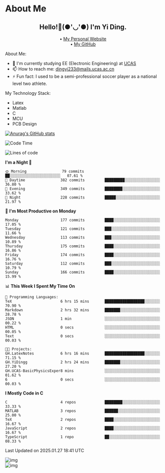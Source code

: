 # About Me

<h2 style="text-align:center;"> Hello!👋(●'◡'●) I'm Yi Ding.</h2>

<div style="text-align:center;">
  • <a href="https://yidingg.github.io/YiDingg">My Personal Website</a><br>
  • <a href="https://github.com/YiDingg">My GitHub</a>
</div>

About Me:
- 🔭 I'm currently studying EE (Electronic Engineering) at [UCAS](https://www.ucas.ac.cn/)
- 📫 How to reach me: dingyi233@mails.ucas.ac.cn
- ⚡ Fun fact: I used to be a semi-professional soccer player as a national level two athlete.

My Technology Stack:
- Latex
- Matlab
- C
- MCU
- PCB Design

[![Anurag's GitHub stats](https://github-readme-stats.vercel.app/api?username=YiDingg)](https://github.com/anuraghazra/github-readme-stats)

<!--START_SECTION:waka-->
![Code Time](http://img.shields.io/badge/Code%20Time-897%20hrs%203%20mins-blue)

![Lines of code](https://img.shields.io/badge/From%20Hello%20World%20I%27ve%20Written-742.3%20thousand%20lines%20of%20code-blue)

**I'm a Night 🦉** 

```text
🌞 Morning                79 commits          ██░░░░░░░░░░░░░░░░░░░░░░░   07.61 % 
🌆 Daytime                382 commits         █████████░░░░░░░░░░░░░░░░   36.80 % 
🌃 Evening                349 commits         ████████░░░░░░░░░░░░░░░░░   33.62 % 
🌙 Night                  228 commits         █████░░░░░░░░░░░░░░░░░░░░   21.97 % 
```
📅 **I'm Most Productive on Monday** 

```text
Monday                   177 commits         ████░░░░░░░░░░░░░░░░░░░░░   17.05 % 
Tuesday                  121 commits         ███░░░░░░░░░░░░░░░░░░░░░░   11.66 % 
Wednesday                113 commits         ███░░░░░░░░░░░░░░░░░░░░░░   10.89 % 
Thursday                 175 commits         ████░░░░░░░░░░░░░░░░░░░░░   16.86 % 
Friday                   174 commits         ████░░░░░░░░░░░░░░░░░░░░░   16.76 % 
Saturday                 112 commits         ███░░░░░░░░░░░░░░░░░░░░░░   10.79 % 
Sunday                   166 commits         ████░░░░░░░░░░░░░░░░░░░░░   15.99 % 
```


📊 **This Week I Spent My Time On** 

```text
💬 Programming Languages: 
TeX                      6 hrs 15 mins       ██████████████████░░░░░░░   70.90 % 
Markdown                 2 hrs 32 mins       ███████░░░░░░░░░░░░░░░░░░   28.78 % 
JSON                     1 min               ░░░░░░░░░░░░░░░░░░░░░░░░░   00.22 % 
HTML                     0 secs              ░░░░░░░░░░░░░░░░░░░░░░░░░   00.05 % 
Text                     0 secs              ░░░░░░░░░░░░░░░░░░░░░░░░░   00.03 % 

🐱‍💻 Projects: 
GH.LatexNotes            6 hrs 16 mins       ██████████████████░░░░░░░   71.15 % 
GH.YiDingg               2 hrs 24 mins       ███████░░░░░░░░░░░░░░░░░░   27.20 % 
GH.UCAS-BasicPhysicsExper8 mins              ░░░░░░░░░░░░░░░░░░░░░░░░░   01.62 % 
6                        0 secs              ░░░░░░░░░░░░░░░░░░░░░░░░░   00.03 % 
```

**I Mostly Code in C** 

```text
C                        4 repos             ████████░░░░░░░░░░░░░░░░░   33.33 % 
MATLAB                   3 repos             ██████░░░░░░░░░░░░░░░░░░░   25.00 % 
TeX                      2 repos             ████░░░░░░░░░░░░░░░░░░░░░   16.67 % 
JavaScript               2 repos             ████░░░░░░░░░░░░░░░░░░░░░   16.67 % 
TypeScript               1 repo              ██░░░░░░░░░░░░░░░░░░░░░░░   08.33 % 
```




 Last Updated on 2025.01.27 18:41 UTC
<!--END_SECTION:waka-->

<!-- Coding activity over the last year -->
<div class='center'><img src='https://wakatime.com/share/@YiDingg/260601e0-8e46-41ab-9832-d4d0ae5fd0bd.svg' alt='img'/></div>

<!-- Languages over the last year -->
<div class='center'><img src='https://wakatime.com/share/@YiDingg/99546fa3-4cc3-4808-ab6e-13f38e27aba1.svg' alt='img'/></div>
